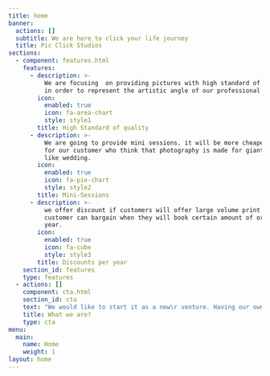 ```yaml
---
title: home
banner:
  actions: []
  subtitle: We are here to click your life journey
  title: Pic Click Studios
sections:
  - component: features.html
    features:
      - description: >-
          We are focusing  on providing pictures with high standard of quality
          in order to represent the artistic angle of our professional team.
        icon:
          enabled: true
          icon: fa-area-chart
          style: style1
        title: High Standard of quality
      - description: >-
          We are going to provide mini sessions. it will be more cheaper option
          for our customer who think that photography is made for giant events
          like wedding.
        icon:
          enabled: true
          icon: fa-pie-chart
          style: style2
        title: Mini-Sessions
      - description: >-
          we offer discount if customers will offer large volume print orders.
          customer can bargain when they will book certain amount of order per
          year.
        icon:
          enabled: true
          icon: fa-cube
          style: style3
        title: Discounts per year
    section_id: features
    type: features
  - actions: []
    component: cta.html
    section_id: cta
    text: "We would like to start it as a new\r venture. Having our own business means you get to be our own boss. we love the world of\r professional photography and we have dreams of owning our own photo studio. This could be\r a worthful business for us."
    title: What we are?
    type: cta
menu:
  main:
    name: Home
    weight: 1
layout: home
---
```


